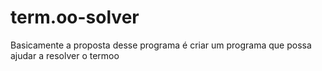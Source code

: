 # term.oo-solver
Basicamente a proposta desse programa é criar um programa que possa ajudar a resolver o termoo
